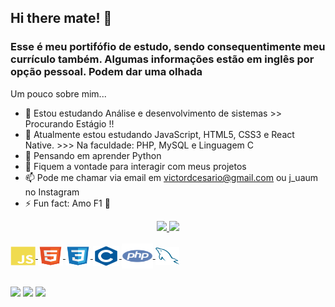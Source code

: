 ## Hi there mate! 👋


### Esse é meu portifófio de estudo, sendo consequentimente meu currículo também. Algumas informações estão em inglês por opção pessoal. Podem dar uma olhada 

Um pouco sobre mim...

- 🔭 Estou estudando Análise e desenvolvimento de sistemas >> Procurando Estágio !!
- 🌱 Atualmente estou estudando JavaScript, HTML5, CSS3 e React Native. >>> Na faculdade: PHP, MySQL e Linguagem C
- 🤔 Pensando em aprender Python 
- 💬 Fiquem a vontade para interagir com meus projetos 
- 📫 Pode me chamar via email em victordcesario@gmail.com ou j_uaum no Instagram
- ⚡ Fun fact: Amo F1 💖

<div align="center">
  <a href="https://github.com/j-uaum">
  <img height="150em" src="https://github-readme-stats.vercel.app/api?username=j-uaum&show_icons=true&theme=tokyonight&include_all_commits=true&count_private=true"/>
  <img height="150em" src="https://github-readme-stats.vercel.app/api/top-langs/?username=j-uaum&layout=compact&langs_count=7&theme=tokyonight"/>
</div>
<div style="display: inline_block"><br>
  <img align="center" alt="Rafa-Js" height="30" width="40" src="https://raw.githubusercontent.com/devicons/devicon/master/icons/javascript/javascript-plain.svg">
 <!-- <img align="center" alt="Rafa-React" height="30" width="40" src="https://raw.githubusercontent.com/devicons/devicon/master/icons/react/react-original.svg"> -->
  <img align="center" alt="Rafa-HTML" height="30" width="40" src="https://raw.githubusercontent.com/devicons/devicon/master/icons/html5/html5-original.svg">
  <img align="center" alt="Rafa-CSS" height="30" width="40" src="https://raw.githubusercontent.com/devicons/devicon/master/icons/css3/css3-original.svg">
<img align="center" alt="Rafa-CSS" height="32" width="42" src="https://github.com/devicons/devicon/blob/master/icons/c/c-plain.svg">
  <img align="center" alt="Rafa-CSS" height="40" width="50" src="https://github.com/devicons/devicon/blob/master/icons/php/php-plain.svg">
  <img align="center" alt="Rafa-CSS" height="28" width="38" src="https://github.com/devicons/devicon/blob/master/icons/mysql/mysql-plain.svg">

</div>
  
  ##
 
<div> 
  
  <a href="https://www.instagram.com/j_uaum/" target="_blank"><img src="https://img.shields.io/badge/-Instagram-%23E4405F?style=for-the-badge&logo=instagram&logoColor=white" target="_blank"></a>
  <a href = "mailto:victordcesario@gmail.com"><img src="https://img.shields.io/badge/Gmail-D14836?style=for-the-badge&logo=gmail&logoColor=white"></a>
  <a href="https://www.linkedin.com/in/jo%C3%A3o-victor-cesario-b62aa2231" target="_blank"><img src="https://img.shields.io/badge/-LinkedIn-%230077B5?style=for-the-badge&logo=linkedin&logoColor=white" target="_blank"></a> 
 
 
</div>
